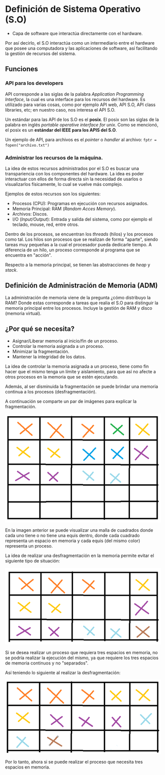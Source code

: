 # Definición de Sistema Operativo (S.O)

- Capa de software que interactúa directamente con el hardware.

Por así decirlo, el S.O interactúa como un intermediario entre el hardware que posee una computadora y las aplicaciones de software, así facilitando la gestión de recursos del sistema.

## Funciones

### API para los developers

API corresponde a las siglas de la palabra _Application Programming Interface_, la cual es una interface para los recursos del hardware. Es utilizado para varias cosas, como por ejemplo API web, API S.O, API class libraries, etc; en nuestro caso, nos interesa el API S.O.

Un estándar para las API de los S.O es el **posix**. El posix son las siglas de la palabra en inglés _portable operative interface for unix_. Como se mencionó, el posix es un **estándar del IEEE para los APIS del S.O**.

Un ejemplo de API, para archivos es el _pointer_ o _handler_ al archivo:
`fptr = fopen("archivo.txt")`

### Administrar los recursos de la máquina.

La idea de estos recursos administrados por el S.O es buscar una transpariencia con los componentes del hardware. La idea es poder interactuar con ellos de forma directa sin la necesidad de usarlos o visualizarlos físicamente, lo cual se vuelve más complejo.

Ejemplos de estos recursos son los siguientes:

- Procesos (CPU): Programas en ejecución con recursos asignados.
- Memoria Principal: RAM (_Random Acces Memory_).
- Archivos: Discos.
- I/O (_Input/Output_): Entrada y salida del sistema, como por ejemplo el teclado, mouse, red, entre otros.

Dentro de los procesos, se encuentran los _threads_ (hilos) y los procesos como tal. Los hilos son procesos que se realizan de forma "aparte", siendo tareas muy pequeñas a la cual el procesador pueda dedicarle tiempo. A diferencia de un hilo, un proceso corresponde al programa que se encuentra en "acción".

Respecto a la memoria principal, se tienen las abstracciones de _heap_ y _stack_.

## Definición de Administración de Memoria (ADM)

La administración de memoria viene de la pregunta ¿cómo distribuyo la RAM? Donde estas corresponde a tareas que realia el S.O para distinguir la memoria principal entre los procesos. Incluye la gestión de RAM y disco (memoria virtual).

## ¿Por qué se necesita?

- Asignar/Liberar memoria al inicio/fin de un proceso.
- Controlar la memoria asignada a un proceso.
- Minimizar la fragmentación.
- Mantener la integridad de los datos.

La idea de controlar la memoria asignada a un proceso, tiene como fin hacer que el mismo tenga un límite y aislamiento, para que así no afecte a otros procesos en la memoria que se estén ejecutando.

Además, al ser disminuida la fragmentación se puede brindar una memoria continua a los procesos (desfragmentación).

A continuación se comparte un par de imágenes para explicar la fragmentación.

![Desfragmentacion.png](https://github.com/devrepox/img/blob/main/Desfragmentacion.PNG?raw=true)

En la imagen anterior se puede visualizar una malla de cuadrados donde cada uno tiene o no tiene una equis dentro, donde cada cuadrado representa un espacio en memoria y cada equis (del mismo color) representa un proceso.

La idea de realizar una desfragmentación en la memoria permite evitar el siguiente tipo de situación:

![Desfragmentacion2.png](https://github.com/devrepox/img/blob/main/Desfragmentacion2.PNG?raw=true)

Si se desea realizar un proceso que requiera tres espacios en memoria, no se podría realizar la ejecución del mismo, ya que requiere los tres espacios de memoria continuos y no "separados".

Así teniendo lo siguiente al realizar la desfragmentación:

![Desfragmentacion2.png](https://github.com/devrepox/img/blob/main/Desfragmentacion3.PNG?raw=true)

Por lo tanto, ahora si se puede realizar el proceso que necesita tres espacios en memoria.
